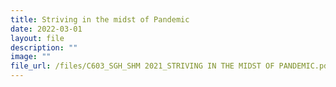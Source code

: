 ```yaml
---
title: Striving in the midst of Pandemic
date: 2022-03-01
layout: file
description: ""
image: ""
file_url: /files/C603_SGH_SHM 2021_STRIVING IN THE MIDST OF PANDEMIC.pdf
---
```

